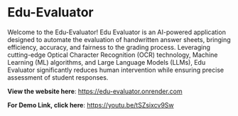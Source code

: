 # Edu-Evaluator

Welcome to the Edu-Evaluator!
Edu Evaluator is an AI-powered application designed to automate the evaluation of handwritten answer sheets, bringing efficiency, accuracy, and fairness to the grading process. Leveraging cutting-edge Optical Character Recognition (OCR) technology, Machine Learning (ML) algorithms, and Large Language Models (LLMs), Edu Evaluator significantly reduces human intervention while ensuring precise assessment of student responses.

**View the website here**: https://edu-evaluator.onrender.com

**For Demo Link, click here**: https://youtu.be/tSZsixcv9Sw
